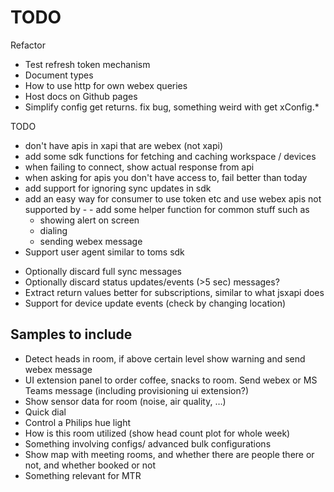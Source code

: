 # TODO

Refactor

- Test refresh token mechanism
- Document types
- How to use http for own webex queries
- Host docs on Github pages
- Simplify config get returns. fix bug, something weird with get xConfig.*


TODO
- don't have apis in xapi that are webex (not xapi)
- add some sdk functions for fetching and caching workspace / devices
- when failing to connect, show actual response from api
- when asking for apis you don't have access to, fail better than today
- add support for ignoring sync updates in sdk
- add an easy way for consumer to use token etc and use webex apis not supported by - - add some helper function for common stuff such as
  - showing alert on screen
  - dialing
  - sending webex message
- Support user agent similar to toms sdk


* Optionally discard full sync messages
* Optionally discard status updates/events (>5 sec) messages?
* Extract return values better for subscriptions, similar to what jsxapi does
* Support for device update events (check by changing location)


## Samples to include

* Detect heads in room, if above certain level show warning and send webex message
* UI extension panel to order coffee, snacks to room. Send webex or MS Teams message (including provisioning ui extension?)
* Show sensor data for room (noise, air quality, …)
* Quick dial
* Control a Philips hue light
* How is this room utilized (show head count plot for whole week)
* Something involving configs/ advanced bulk configurations
* Show map with meeting rooms, and whether there are people there or not, and whether booked or not
* Something relevant for MTR
